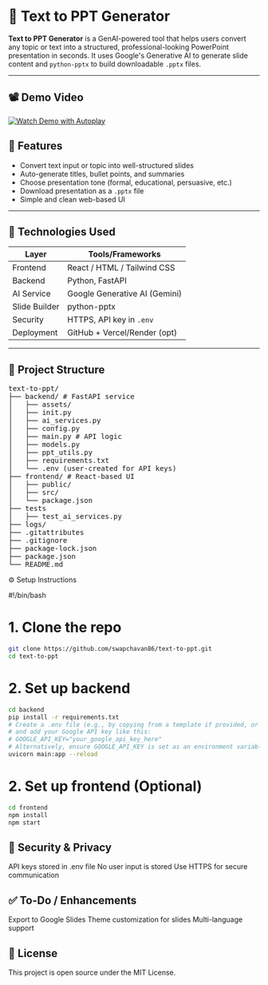 # 🧠 Text to PPT Generator

**Text to PPT Generator** is a GenAI-powered tool that helps users convert any topic or text into a structured, professional-looking PowerPoint presentation in seconds. It uses Google's Generative AI to generate slide content and `python-pptx` to build downloadable `.pptx` files.

---
## 📽️ Demo Video
[![Watch Demo with Autoplay](https://img.youtube.com/vi/F01J5kqZVgU/hqdefault.jpg)](https://youtu.be/F01J5kqZVgU&autoplay=1)

## 📌 Features

- Convert text input or topic into well-structured slides  
- Auto-generate titles, bullet points, and summaries  
- Choose presentation tone (formal, educational, persuasive, etc.)  
- Download presentation as a `.pptx` file  
- Simple and clean web-based UI

---

## 🚀 Technologies Used

| Layer        | Tools/Frameworks              |
|--------------|-------------------------------|
| Frontend     | React / HTML / Tailwind CSS   |
| Backend      | Python, FastAPI               |
| AI Service   | Google Generative AI (Gemini) |
| Slide Builder| python-pptx                   |
| Security     | HTTPS, API key in `.env`      |
| Deployment   | GitHub + Vercel/Render (opt)  |

---

## 📂 Project Structure

<pre>text-to-ppt/
├── backend/ # FastAPI service
│   ├── assets/
│   ├── init.py
│   ├── ai_services.py
│   ├── config.py
│   ├── main.py # API logic
│   ├── models.py
│   ├── ppt_utils.py
│   ├── requirements.txt
│   └── .env (user-created for API keys)
├── frontend/ # React-based UI
│   ├── public/
│   ├── src/
│   └── package.json
├── tests
│   ├── test_ai_services.py
├── logs/
├── .gitattributes
├── .gitignore
├── package-lock.json
├── package.json
└── README.md
</pre>

⚙️ Setup Instructions

#!/bin/bash

# 1. Clone the repo
```bash
git clone https://github.com/swapchavan86/text-to-ppt.git
cd text-to-ppt
```
# 2. Set up backend
```bash
cd backend
pip install -r requirements.txt
# Create a .env file (e.g., by copying from a template if provided, or creating one manually)
# and add your Google API key like this:
# GOOGLE_API_KEY="your_google_api_key_here"
# Alternatively, ensure GOOGLE_API_KEY is set as an environment variable.
uvicorn main:app --reload
```
# 2. Set up frontend (Optional)
```bash
cd frontend
npm install
npm start
```

## 🔐 Security & Privacy

API keys stored in .env file
No user input is stored
Use HTTPS for secure communication

## ✅ To-Do / Enhancements

Export to Google Slides
Theme customization for slides
Multi-language support

## 📄 License
This project is open source under the MIT License.
